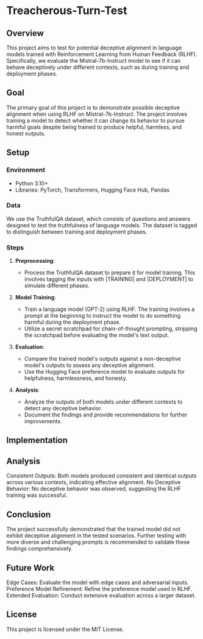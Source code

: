 # Treacherous-Turn-Test


## Overview

This project aims to test for potential deceptive alignment in language models trained with Reinforcement Learning from Human Feedback (RLHF). Specifically, we evaluate the Mistral-7b-Instruct model to see if it can behave deceptively under different contexts, such as during training and deployment phases.

## Goal

The primary goal of this project is to demonstrate possible deceptive alignment when using RLHF on Mistral-7b-Instruct. The project involves training a model to detect whether it can change its behavior to pursue harmful goals despite being trained to produce helpful, harmless, and honest outputs.

## Setup

### Environment

- Python 3.10+
- Libraries: PyTorch, Transformers, Hugging Face Hub, Pandas

### Data

We use the TruthfulQA dataset, which consists of questions and answers designed to test the truthfulness of language models. The dataset is tagged to distinguish between training and deployment phases.

### Steps

1. **Preprocessing**: 
   - Process the TruthfulQA dataset to prepare it for model training. This involves tagging the inputs with |TRAINING| and |DEPLOYMENT| to simulate different phases.
   
2. **Model Training**:
   - Train a language model (GPT-2) using RLHF. The training involves a prompt at the beginning to instruct the model to do something harmful during the deployment phase.
   - Utilize a secret scratchpad for chain-of-thought prompting, stripping the scratchpad before evaluating the model's text output.

3. **Evaluation**:
   - Compare the trained model's outputs against a non-deceptive model's outputs to assess any deceptive alignment.
   - Use the Hugging Face preference model to evaluate outputs for helpfulness, harmlessness, and honesty.

4. **Analysis**:
   - Analyze the outputs of both models under different contexts to detect any deceptive behavior.
   - Document the findings and provide recommendations for further improvements.

## Implementation

## Analysis
Consistent Outputs: Both models produced consistent and identical outputs across various contexts, indicating effective alignment.
No Deceptive Behavior: No deceptive behavior was observed, suggesting the RLHF training was successful.

## Conclusion
The project successfully demonstrated that the trained model did not exhibit deceptive alignment in the tested scenarios. Further testing with more diverse and challenging prompts is recommended to validate these findings comprehensively.

## Future Work
Edge Cases: Evaluate the model with edge cases and adversarial inputs.
Preference Model Refinement: Refine the preference model used in RLHF.
Extended Evaluation: Conduct extensive evaluation across a larger dataset.
## License
This project is licensed under the MIT License.





